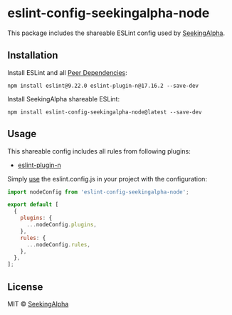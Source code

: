 # eslint-config-seekingalpha-node

This package includes the shareable ESLint config used by [SeekingAlpha](https://seekingalpha.com/).

## Installation

Install ESLint and all [Peer Dependencies](https://nodejs.org/en/blog/npm/peer-dependencies/):

    npm install eslint@9.22.0 eslint-plugin-n@17.16.2 --save-dev

Install SeekingAlpha shareable ESLint:

    npm install eslint-config-seekingalpha-node@latest --save-dev

## Usage

This shareable config includes all rules from following plugins:

- [eslint-plugin-n](https://github.com/eslint-community/eslint-plugin-n)

Simply [use](https://eslint.org/docs/latest/extend/shareable-configs) the eslint.config.js in your project with the configuration:

```javascript
import nodeConfig from 'eslint-config-seekingalpha-node';

export default [
  {
    plugins: {
      ...nodeConfig.plugins,
    },
    rules: {
      ...nodeConfig.rules,
    },
  },
];
```

## License

MIT © [SeekingAlpha](https://seekingalpha.com/)

